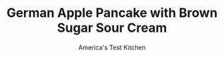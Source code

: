 ---
layout: ../../layouts/MarkdownPostLayout.astro
title: German Apple Pancake with Brown Sugar Sour Cream
author: America's Test Kitchen
pubDate: 2023-03-15
description: "This custardy, apple-filled, crisp-edged pancake is perfect for a showstopping breakfast."
image_url: https://res.cloudinary.com/hksqkdlah/image/upload/ar_1:1,c_fill,dpr_2.0,f_auto,fl_lossy.progressive.strip_profile,g_faces:auto,q_auto:low,w_344/SFS_GermanApplePancake-13_xzccs1
tags: ["Desserts or Baked Goods","Eastern European & German","Fruit","Breakfast & Brunch","Fruit Desserts"]
calories: 2206
protein: 9
carbohydrates: 44
fats: 
fiber: 3
ingredients: ["1/2 cup, sour cream","1/2 cup packed (3½ ounces), brown sugar, divided","3/4 cup (3¾ ounces), all-purpose flour","1 teaspoon, table salt, divided","5 , large eggs","1 cup, whole milk","1 teaspoon, vanilla extract","4 tablespoons, unsalted butter","1 1/4 pounds, Granny Smith apples, peeled, halved, cored, and sliced ¼ inch thick","1/4 teaspoon, ground cinnamon",", Confectioners' sugar"]
serves: 6
time: "1 hour"
instructions: ["Adjust oven rack to lowest position and heat oven to 425 degrees. Combine sour cream and 2 tablespoons brown sugar in small bowl; set aside.","Whisk flour, ¾ teaspoon salt, and 2 tablespoons brown sugar together in large bowl. Whisk eggs, milk, and vanilla together in separate bowl. Whisk half of egg mixture into flour mixture until no lumps remain. Slowly whisk in remaining egg mixture until smooth; set aside batter.","Melt butter in 12-inch ovensafe skillet over medium-high heat. Add apples, cinnamon, remaining ¼ cup brown sugar, and remaining ¼ teaspoon salt. Cook, stirring frequently, until apples are softened, browned, and glazy, 8 to 10 minutes.","Scrape any apples off sides of skillet and distribute evenly over bottom of skillet. Working quickly, pour batter around and over apples. Immediately transfer skillet to oven and bake until edges of pancake are browned and have risen above skillet, about 18 minutes.","Transfer skillet to wire rack. Cut pancake into wedges in skillet and dust with confectioners' sugar. Serve hot from skillet with reserved sour cream mixture."]
nutrition: ["290 mg Potassium","172 mg Phosphorus","111 mg Calcium","1 mg Iron","21 mg Magnesium","479 mg Sodium","17 g Fat","1 mg Niacin (B3)","4 g Monounsaturated","1 g Polyunsaturated","1 µg Vitamin D","189 mg Cholesterol","9 g Saturated","3 g Fiber","27 µg Folic acid","31 µg Folate (food)","26 g Sugars","4 µg Vitamin K","166 g Water","44 g Carbs","74 µg Folate equivalent (total)","9 g Protein","188 µg Vitamin A","367 kcal Energy","14 g Sugars, added","2206 calories"]
notes: "You can substitute low-fat or skim milk for the whole milk, if desired, but the pancake will taste slightly eggier. You will need a 12-inch ovensafe skillet for this recipe. We do not recommend using a nonstick or cast-iron skillet here, as the bottom of the pancake will get too dark. The pancake will puff up during baking and deflate shortly after it comes out of the oven—thats supposed to happen. The interior will be no less delicious."
---
